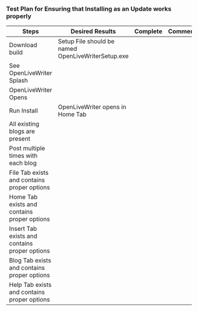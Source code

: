 ### Test Plan for Ensuring that Installing as an Update works properly
Steps                 | Desired Results                | Complete | Comments
----------------------|--------------------------------|----------| --------
Download build | Setup File should be named OpenLiveWriterSetup.exe |  | 
| See OpenLiveWriter Splash | |
| OpenLiveWriter Opens ||
Run Install | OpenLiveWriter opens in Home Tab ||
 | All existing blogs are present | |
 |Post multiple times with each blog | |
 | File Tab exists and contains proper options | |
 | Home Tab exists and contains proper options | |
 | Insert Tab exists and contains proper options | |
 | Blog Tab exists and contains proper options | | 
 | Help Tab exists and contains proper options | |


